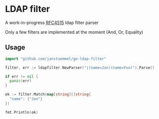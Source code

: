 # LDAP filter

A work-in-progress [RFC4515](https://datatracker.ietf.org/doc/html/rfc4515) ldap filter parser

Only a few filters are implemented at the moment (And, Or, Equality)

## Usage

```go
import "github.com/janstuemmel/go-ldap-filter"

filter, err := ldapfilter.NewParser("|(name=Jon)(name=Foo)").Parse()

if err != nil {
  panic(err)
}

ok := filter.Match(map[string][]string{
  "name": {"Jon"}
})

fmt.Println(ok)
```